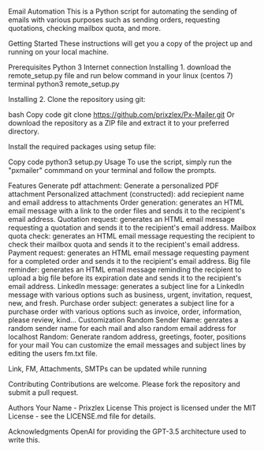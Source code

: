 Email Automation
This is a Python script for automating the sending of emails with various purposes such as sending orders, requesting quotations, checking mailbox quota, and more.

Getting Started
These instructions will get you a copy of the project up and running on your local machine.

Prerequisites
Python 3
Internet connection
Installing 1.
download the remote_setup.py file and run below command in your linux (centos 7) terminal
python3 remote_setup.py

Installing 2.
Clone the repository using git:

bash
Copy code
git clone https://github.com/prixzlex/Px-Mailer.git
Or download the repository as a ZIP file and extract it to your preferred directory.

Install the required packages using setup file:

Copy code
python3 setup.py
Usage
To use the script, simply run the "pxmailer" commmand on your terminal and follow the prompts.

Features
Generate pdf attachment: Generate a personalized PDF attachment
Personalized attachment (constructed): add reciepient name and email address to attachments
Order generation: generates an HTML email message with a link to the order files and sends it to the recipient's email address.
Quotation request: generates an HTML email message requesting a quotation and sends it to the recipient's email address.
Mailbox quota check: generates an HTML email message requesting the recipient to check their mailbox quota and sends it to the recipient's email address.
Payment request: generates an HTML email message requesting payment for a completed order and sends it to the recipient's email address.
Big file reminder: generates an HTML email message reminding the recipient to upload a big file before its expiration date and sends it to the recipient's email address.
LinkedIn message: generates a subject line for a LinkedIn message with various options such as business, urgent, invitation, request, new, and fresh.
Purchase order subject: generates a subject line for a purchase order with various options such as invoice, order, information, please review, kind...
Customization
Random Sender Name: genrates a random sender name for each mail and also random email address for localhost
Random: Generate random address, greetings, footer, positions for your mail
You can customize the email messages and subject lines by editing the users fm.txt file.

Link, FM, Attachments, SMTPs can be updated while running

Contributing
Contributions are welcome. Please fork the repository and submit a pull request.

Authors
Your Name - Prixzlex
License
This project is licensed under the MIT License - see the LICENSE.md file for details.

Acknowledgments
OpenAI for providing the GPT-3.5 architecture used to write this.
